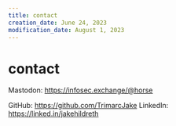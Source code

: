 ```yaml
---
title: contact
creation_date: June 24, 2023
modification_date: August 1, 2023
---
```



# contact

Mastodon: https://infosec.exchange/@horse

GitHub: https://github.com/TrimarcJake 
LinkedIn: https://linked.in/jakehildreth 

